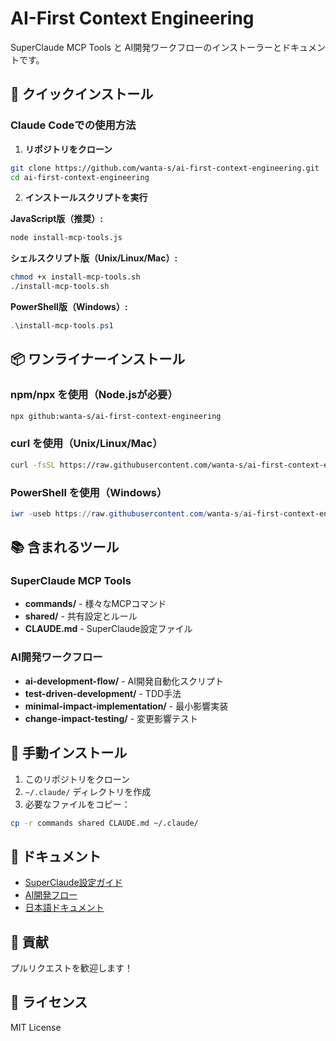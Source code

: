 # AI-First Context Engineering

SuperClaude MCP Tools と AI開発ワークフローのインストーラーとドキュメントです。

## 🚀 クイックインストール

### Claude Codeでの使用方法

1. **リポジトリをクローン**
```bash
git clone https://github.com/wanta-s/ai-first-context-engineering.git
cd ai-first-context-engineering
```

2. **インストールスクリプトを実行**

**JavaScript版（推奨）:**
```bash
node install-mcp-tools.js
```

**シェルスクリプト版（Unix/Linux/Mac）:**
```bash
chmod +x install-mcp-tools.sh
./install-mcp-tools.sh
```

**PowerShell版（Windows）:**
```powershell
.\install-mcp-tools.ps1
```

## 📦 ワンライナーインストール

### npm/npx を使用（Node.jsが必要）
```bash
npx github:wanta-s/ai-first-context-engineering
```

### curl を使用（Unix/Linux/Mac）
```bash
curl -fsSL https://raw.githubusercontent.com/wanta-s/ai-first-context-engineering/main/install.sh | bash
```

### PowerShell を使用（Windows）
```powershell
iwr -useb https://raw.githubusercontent.com/wanta-s/ai-first-context-engineering/main/install.ps1 | iex
```

## 📚 含まれるツール

### SuperClaude MCP Tools
- **commands/** - 様々なMCPコマンド
- **shared/** - 共有設定とルール
- **CLAUDE.md** - SuperClaude設定ファイル

### AI開発ワークフロー
- **ai-development-flow/** - AI開発自動化スクリプト
- **test-driven-development/** - TDD手法
- **minimal-impact-implementation/** - 最小影響実装
- **change-impact-testing/** - 変更影響テスト

## 🔧 手動インストール

1. このリポジトリをクローン
2. `~/.claude/` ディレクトリを作成
3. 必要なファイルをコピー：
```bash
cp -r commands shared CLAUDE.md ~/.claude/
```

## 📖 ドキュメント

- [SuperClaude設定ガイド](./CLAUDE.md)
- [AI開発フロー](./ai-development-flow/)
- [日本語ドキュメント](./japanese-documentation/)

## 🤝 貢献

プルリクエストを歓迎します！

## 📄 ライセンス

MIT License
